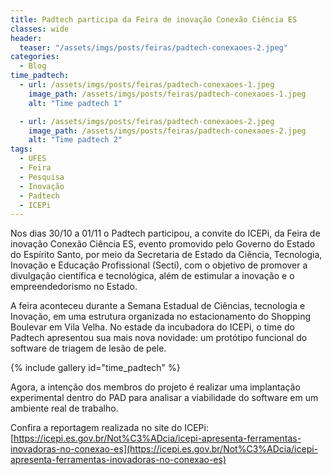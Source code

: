 ```yaml
---
title: Padtech participa da Feira de inovação Conexão Ciência ES
classes: wide
header:
  teaser: "/assets/imgs/posts/feiras/padtech-conexaoes-2.jpeg"
categories:
  - Blog
time_padtech:
  - url: /assets/imgs/posts/feiras/padtech-conexaoes-1.jpeg
    image_path: /assets/imgs/posts/feiras/padtech-conexaoes-1.jpeg
    alt: "Time padtech 1"

  - url: /assets/imgs/posts/feiras/padtech-conexaoes-2.jpeg
    image_path: /assets/imgs/posts/feiras/padtech-conexaoes-2.jpeg
    alt: "Time padtech 2"
tags:
  - UFES
  - Feira
  - Pesquisa
  - Inovação
  - Padtech
  - ICEPi
---
```


Nos dias 30/10 a 01/11 o Padtech participou, a convite do ICEPi, da Feira de inovação Conexão Ciência ES, evento promovido pelo Governo do Estado do Espírito Santo, por meio da Secretaria de Estado da Ciência, Tecnologia, Inovação e Educação Profissional (Secti), com o objetivo de promover a divulgação científica e tecnológica, além de estimular a inovação e o empreendedorismo no Estado.

A feira aconteceu durante a Semana Estadual de Ciências, tecnologia e Inovação, em uma estrutura organizada no estacionamento do Shopping Boulevar em Vila Velha. No estade da incubadora do ICEPi, o time do Padtech apresentou sua mais nova novidade: um protótipo funcional do software de triagem de lesão de pele.

{% include gallery id="time_padtech" %}

Agora, a intenção dos membros do projeto é realizar uma implantação experimental dentro do PAD para analisar a viabilidade do software em um ambiente real de trabalho.

Confira a reportagem realizada no site do ICEPi:  [https://icepi.es.gov.br/Not%C3%ADcia/icepi-apresenta-ferramentas-inovadoras-no-conexao-es](https://icepi.es.gov.br/Not%C3%ADcia/icepi-apresenta-ferramentas-inovadoras-no-conexao-es)





